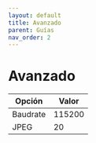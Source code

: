 ```yaml
---
layout: default
title: Avanzado
parent: Guías
nav_order: 2
---
```


# Avanzado

| Opción   | Valor  |
|----------|--------|
| Baudrate | 115200 |
| JPEG     | 20     |

